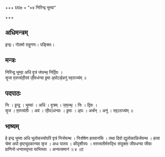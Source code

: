 +++
title = "०४ निरिन्द्र भूम्या"

+++
## अधिमन्त्रम्
इन्द्रः। गोतमो राहूगणः। पङ्क्तिः।

## मन्त्रः
निरि॑न्द्र॒ भूम्या॒ अधि॑ वृ॒त्रं ज॑घन्थ॒ निर्दि॒वः ।  
सृ॒जा म॒रुत्व॑ती॒रव॑ जी॒वध॑न्या इ॒मा अ॒पोऽर्च॒न्ननु॑ स्व॒राज्य॑म् ॥

## पदपाठः
निः । इ॒न्द्र॒ । भूम्याः॑ । अधि॑ । वृ॒त्रम् । ज॒घ॒न्थ॒ । निः । दि॒वः ।  
सृ॒ज । म॒रुत्व॑तीः । अव॑ । जी॒वऽध॑न्याः । इ॒माः । अ॒पः । अर्च॑न् । अनु॑ । स्व॒ऽराज्य॑म् ॥

## भाष्यम्
हे इन्द्र भूम्या अधि भूलोकस्योपरि वृत्रं निर्जघन्थ । निःशेषेण हतवानसि । तथा दिवो द्युलोकान्निर्जघन्थ । हत्वा चेमा अपो वृष्ट्युदकान्यव सृज । अधः पातय । कीदृशीरपः । मरुत्वतीर्मरुद्भिः संयुक्ता जीवधन्या जीवाः प्राणिनो धन्यास्तृप्ता याभिस्ताः । अन्यत्समानं ॥ ४ ॥ट
